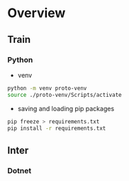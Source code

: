 
# Overview
## Train


### Python

- venv
```sh
python -m venv proto-venv
source ./proto-venv/Scripts/activate
```

- saving and loading pip packages
```sh
pip freeze > requirements.txt
pip install -r requirements.txt
```

## Inter

### Dotnet